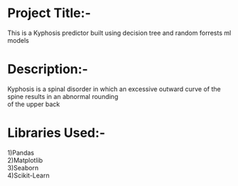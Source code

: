 <h1>Project Title:-</h1>
This is a Kyphosis predictor built using decision tree and random forrests ml models</br>
<h1>Description:-</h1>
Kyphosis is a spinal disorder in which an excessive outward curve of the spine results in an abnormal rounding<br/> 
of the upper back<br/>
<h1>Libraries Used:-</h1>
1)Pandas</br>
2)Matplotlib</br>
3)Seaborn</br>
4)Scikit-Learn


